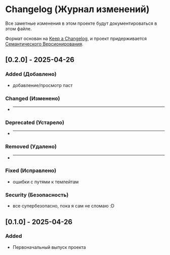 # Changelog (Журнал изменений)

Все заметные изменения в этом проекте будут документироваться в этом файле.

Формат основан на [Keep a Changelog](https://keepachangelog.com/ru/1.0.0/),
и проект придерживается [Семантического Версионирования](https://semver.org/spec/v2.0.0.html).

## [0.2.0] - 2025-04-26

### Added (Добавлено)
*   добавление/просмотр паст

### Changed (Изменено)
*   ---

### Deprecated (Устарело)
*   ---

### Removed (Удалено)
*   ---

### Fixed (Исправлено)
*   ошибки с путями к темлейтам

### Security (Безопасность)
*   все супербезопасно, пока я сам не сломаю :D 

## [0.1.0] - 2025-04-26

### Added
*   Первоначальный выпуск проекта
